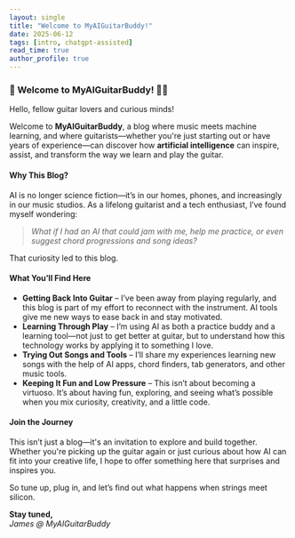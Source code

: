 ```yaml
---
layout: single
title: "Welcome to MyAIGuitarBuddy!"
date: 2025-06-12
tags: [intro, chatgpt-assisted]
read_time: true
author_profile: true
---
```


### 🎸 Welcome to MyAIGuitarBuddy! 🤖🎶

Hello, fellow guitar lovers and curious minds!

Welcome to **MyAIGuitarBuddy**, a blog where music meets machine learning, and where guitarists—whether you're just starting out or have years of experience—can discover how **artificial intelligence** can inspire, assist, and transform the way we learn and play the guitar.

#### Why This Blog?

AI is no longer science fiction—it’s in our homes, phones, and increasingly in our music studios. As a lifelong guitarist and a tech enthusiast, I’ve found myself wondering:

> *What if I had an AI that could jam with me, help me practice, or even suggest chord progressions and song ideas?*

That curiosity led to this blog.

#### What You’ll Find Here

- **Getting Back Into Guitar** – I’ve been away from playing regularly, and this blog is part of my effort to reconnect with the instrument. AI tools give me new ways to ease back in and stay motivated.
- **Learning Through Play** – I’m using AI as both a practice buddy and a learning tool—not just to get better at guitar, but to understand how this technology works by applying it to something I love.
- **Trying Out Songs and Tools** – I’ll share my experiences learning new songs with the help of AI apps, chord finders, tab generators, and other music tools.
- **Keeping It Fun and Low Pressure** – This isn’t about becoming a virtuoso. It’s about having fun, exploring, and seeing what’s possible when you mix curiosity, creativity, and a little code.

#### Join the Journey

This isn’t just a blog—it's an invitation to explore and build together. Whether you're picking up the guitar again or just curious about how AI can fit into your creative life, I hope to offer something here that surprises and inspires you.

So tune up, plug in, and let’s find out what happens when strings meet silicon.

**Stay tuned,**  
*James @ MyAIGuitarBuddy*

